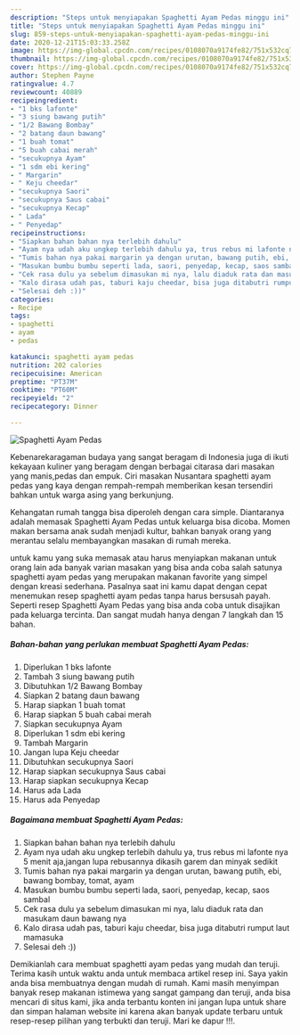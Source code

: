 ```yaml
---
description: "Steps untuk menyiapakan Spaghetti Ayam Pedas minggu ini"
title: "Steps untuk menyiapakan Spaghetti Ayam Pedas minggu ini"
slug: 859-steps-untuk-menyiapakan-spaghetti-ayam-pedas-minggu-ini
date: 2020-12-21T15:03:33.258Z
image: https://img-global.cpcdn.com/recipes/0108070a9174fe82/751x532cq70/spaghetti-ayam-pedas-foto-resep-utama.jpg
thumbnail: https://img-global.cpcdn.com/recipes/0108070a9174fe82/751x532cq70/spaghetti-ayam-pedas-foto-resep-utama.jpg
cover: https://img-global.cpcdn.com/recipes/0108070a9174fe82/751x532cq70/spaghetti-ayam-pedas-foto-resep-utama.jpg
author: Stephen Payne
ratingvalue: 4.7
reviewcount: 40889
recipeingredient:
- "1 bks lafonte"
- "3 siung bawang putih"
- "1/2 Bawang Bombay"
- "2 batang daun bawang"
- "1 buah tomat"
- "5 buah cabai merah"
- "secukupnya Ayam"
- "1 sdm ebi kering"
- " Margarin"
- " Keju cheedar"
- "secukupnya Saori"
- "secukupnya Saus cabai"
- "secukupnya Kecap"
- " Lada"
- " Penyedap"
recipeinstructions:
- "Siapkan bahan bahan nya terlebih dahulu"
- "Ayam nya udah aku ungkep terlebih dahulu ya, trus rebus mi lafonte nya 5 menit aja,jangan lupa rebusannya dikasih garem dan minyak sedikit"
- "Tumis bahan nya pakai margarin ya dengan urutan, bawang putih, ebi, bawang bombay, tomat, ayam"
- "Masukan bumbu bumbu seperti lada, saori, penyedap, kecap, saos sambal"
- "Cek rasa dulu ya sebelum dimasukan mi nya, lalu diaduk rata dan masukam daun bawang nya"
- "Kalo dirasa udah pas, taburi kaju cheedar, bisa juga ditabutri rumput laut mamasuka"
- "Selesai deh :))"
categories:
- Recipe
tags:
- spaghetti
- ayam
- pedas

katakunci: spaghetti ayam pedas 
nutrition: 202 calories
recipecuisine: American
preptime: "PT37M"
cooktime: "PT60M"
recipeyield: "2"
recipecategory: Dinner

---
```



![Spaghetti Ayam Pedas](https://img-global.cpcdn.com/recipes/0108070a9174fe82/751x532cq70/spaghetti-ayam-pedas-foto-resep-utama.jpg)

Kebenarekaragaman budaya yang sangat beragam di Indonesia juga di ikuti kekayaan kuliner yang beragam dengan berbagai citarasa dari masakan yang manis,pedas dan empuk. Ciri masakan Nusantara spaghetti ayam pedas yang kaya dengan rempah-rempah memberikan kesan tersendiri bahkan untuk warga asing yang berkunjung.


Kehangatan rumah tangga bisa diperoleh dengan cara simple. Diantaranya adalah memasak Spaghetti Ayam Pedas untuk keluarga bisa dicoba. Momen makan bersama anak sudah menjadi kultur, bahkan banyak orang yang merantau selalu membayangkan masakan di rumah mereka.



untuk kamu yang suka memasak atau harus menyiapkan makanan untuk orang lain ada banyak varian masakan yang bisa anda coba salah satunya spaghetti ayam pedas yang merupakan makanan favorite yang simpel dengan kreasi sederhana. Pasalnya saat ini kamu dapat dengan cepat menemukan resep spaghetti ayam pedas tanpa harus bersusah payah.
Seperti resep Spaghetti Ayam Pedas yang bisa anda coba untuk disajikan pada keluarga tercinta. Dan sangat mudah hanya dengan 7 langkah dan 15 bahan.


<!--inarticleads1-->

##### Bahan-bahan yang perlukan membuat Spaghetti Ayam Pedas:

1. Diperlukan 1 bks lafonte
1. Tambah 3 siung bawang putih
1. Dibutuhkan 1/2 Bawang Bombay
1. Siapkan 2 batang daun bawang
1. Harap siapkan 1 buah tomat
1. Harap siapkan 5 buah cabai merah
1. Siapkan secukupnya Ayam
1. Diperlukan 1 sdm ebi kering
1. Tambah  Margarin
1. Jangan lupa  Keju cheedar
1. Dibutuhkan secukupnya Saori
1. Harap siapkan secukupnya Saus cabai
1. Harap siapkan secukupnya Kecap
1. Harus ada  Lada
1. Harus ada  Penyedap




<!--inarticleads2-->

##### Bagaimana membuat  Spaghetti Ayam Pedas:

1. Siapkan bahan bahan nya terlebih dahulu
1. Ayam nya udah aku ungkep terlebih dahulu ya, trus rebus mi lafonte nya 5 menit aja,jangan lupa rebusannya dikasih garem dan minyak sedikit
1. Tumis bahan nya pakai margarin ya dengan urutan, bawang putih, ebi, bawang bombay, tomat, ayam
1. Masukan bumbu bumbu seperti lada, saori, penyedap, kecap, saos sambal
1. Cek rasa dulu ya sebelum dimasukan mi nya, lalu diaduk rata dan masukam daun bawang nya
1. Kalo dirasa udah pas, taburi kaju cheedar, bisa juga ditabutri rumput laut mamasuka
1. Selesai deh :))




Demikianlah cara membuat spaghetti ayam pedas yang mudah dan teruji. Terima kasih untuk waktu anda untuk membaca artikel resep ini. Saya yakin anda bisa membuatnya dengan mudah di rumah. Kami masih menyimpan banyak resep makanan istimewa yang sangat gampang dan teruji, anda bisa mencari di situs kami, jika anda terbantu konten ini jangan lupa untuk share dan simpan halaman website ini karena akan banyak update terbaru untuk resep-resep pilihan yang terbukti dan teruji. Mari ke dapur !!!. 
